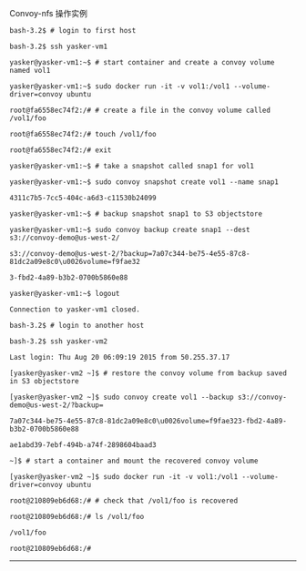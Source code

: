Convoy-nfs 操作实例

`bash-3.2$ # login to first host`

`bash-3.2$ ssh yasker-vm1`

`yasker@yasker-vm1:~$ # start container and create a convoy volume named vol1`

`yasker@yasker-vm1:~$ sudo docker run -it -v vol1:/vol1 --volume-driver=convoy ubuntu`

`root@fa6558ec74f2:/# # create a file in the convoy volume called /vol1/foo`

`root@fa6558ec74f2:/# touch /vol1/foo`

`root@fa6558ec74f2:/# exit`

`yasker@yasker-vm1:~$ # take a snapshot called snap1 for vol1`

`yasker@yasker-vm1:~$ sudo convoy snapshot create vol1 --name snap1`

`4311c7b5-7cc5-404c-a6d3-c11530b24099`

`yasker@yasker-vm1:~$ # backup snapshot snap1 to S3 objectstore`

`yasker@yasker-vm1:~$ sudo convoy backup create snap1 --dest s3://convoy-demo@us-west-2/`

`s3://convoy-demo@us-west-2/?backup=7a07c344-be75-4e55-87c8-81dc2a09e8c0\u0026volume=f9fae32`

`3-fbd2-4a89-b3b2-0700b5860e88`

`yasker@yasker-vm1:~$ logout`

`Connection to yasker-vm1 closed.`

`bash-3.2$ # login to another host`

`bash-3.2$ ssh yasker-vm2`

`Last login: Thu Aug 20 06:09:19 2015 from 50.255.37.17`

`[yasker@yasker-vm2 ~]$ # restore the convoy volume from backup saved in S3 objectstore`

`[yasker@yasker-vm2 ~]$ sudo convoy create vol1 --backup s3://convoy-demo@us-west-2/?backup=`

`7a07c344-be75-4e55-87c8-81dc2a09e8c0\u0026volume=f9fae323-fbd2-4a89-b3b2-0700b5860e88`

`ae1abd39-7ebf-494b-a74f-2898604baad3`

`~]$ # start a container and mount the recovered convoy volume`

`[yasker@yasker-vm2 ~]$ sudo docker run -it -v vol1:/vol1 --volume-driver=convoy ubuntu`

`root@210809eb6d68:/# # check that /vol1/foo is recovered`

`root@210809eb6d68:/# ls /vol1/foo`

`/vol1/foo`

`root@210809eb6d68:/#`

---







